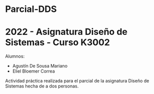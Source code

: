 # Parcial-DDS
# 2022 - Asignatura Diseño de Sistemas - Curso K3002

Alumnos:
* Agustín De Sousa Mariano
* Eliel Bloemer Correa

Actividad práctica realizada para el parcial de la asignatura Diseño de Sistemas hecha de a dos personas.
